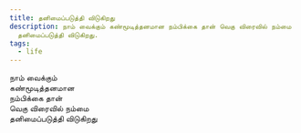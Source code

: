 ```yaml
---
title: தனிமைப்படுத்தி விடுகிறது
description: நாம் வைக்கும் கண்மூடித்தனமான நம்பிக்கை தான் வெகு விரைவில் நம்மை
  தனிமைப்படுத்தி விடுகிறது.
tags:
  - life
---
```


நாம் வைக்கும்\
கண்மூடித்தனமான\
நம்பிக்கை தான்\
வெகு விரைவில் நம்மை\
தனிமைப்படுத்தி விடுகிறது
